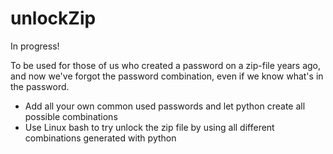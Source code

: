 # unlockZip

In progress!

To be used for those of us who created a password on a zip-file years ago, and now we've forgot the password combination, even if we know what's in the password.

* Add all your own common used passwords and let python create all possible combinations
* Use Linux bash to try unlock the zip file by using all different combinations generated with python
